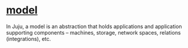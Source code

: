 # **[model](https://juju.is/docs/olm/model#:~:text=In%20Juju%2C%20a%20model%20is,relations%20(integrations)%2C%20etc.)**

In Juju, a model is an abstraction that holds applications and application supporting components – machines, storage, network spaces, relations (integrations), etc.
